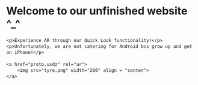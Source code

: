 <html>
    
    
   <head>
       <meta name="GCD" content="YTk3ODQ3ZWZhN2I4NzZmMzBkNTEwYjJl825c3147959a47938204cdd798ddf96e"/>
        <title>Group 9 TTP</title>
</head>

<body>
    <h1>Welcome to our unfinished website ^_^</h1>
    
    <p>Experience AR through our Quick Look functionality!</p>
    <p>Unfortunately, we are not catering for Android bcs grow up and get an iPhone!</p>
   
    <a href="proto.usdz" rel="ar">
        <img src="tyre.png" width="200" align = "center">
    </a>

</body></html>
